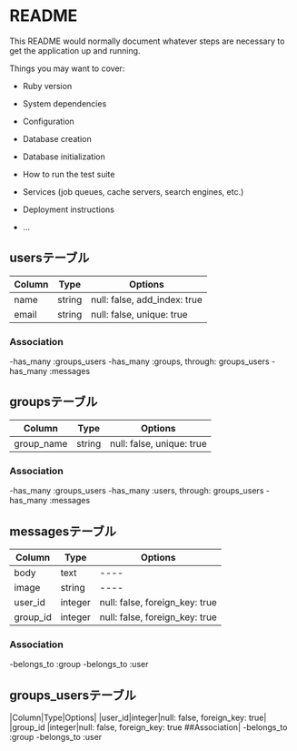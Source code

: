 # README

This README would normally document whatever steps are necessary to get the
application up and running.

Things you may want to cover:

* Ruby version

* System dependencies

* Configuration

* Database creation

* Database initialization

* How to run the test suite

* Services (job queues, cache servers, search engines, etc.)

* Deployment instructions

* ...

## usersテーブル
|Column|Type|Options|
|------|----|-------|
|name|string|null: false, add_index: true|
|email|string| null: false, unique: true|

### Association
-has_many :groups_users
-has_many :groups, through: groups_users
-has_many :messages


## groupsテーブル
|Column|Type|Options|
|------|----|-------|
|group_name|string|null: false, unique: true|

### Association
-has_many :groups_users
-has_many :users, through: groups_users
-has_many :messages



## messagesテーブル
|Column|Type|Options|
|------|----|-------|
|body|text|----|
|image|string|----|
|user_id|integer|null: false, foreign_key: true|
|group_id|integer|null: false, foreign_key: true|

### Association
-belongs_to :group
-belongs_to :user


## groups_usersテーブル
|Column|Type|Options|
|user_id|integer|null: false, foreign_key: true|
|group_id |integer|null: false, foreign_key: true
##Association|
-belongs_to :group
-belongs_to :user
